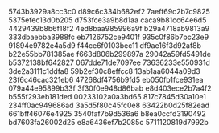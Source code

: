 5743b3929a8cc3c0
d89c6c334b682ef2
7aeff69c2b7c9825
5375efec13d0b205
d753fce3a9b8d1aa
caca9b81cc64e6d5
4429439b8b6f18f2
4ed8baa985996a9f
b29a4718ab9813a9
333dbaebba3988fc
eb7126752ce9401f
935c0f86b7bc23e9
91894e9782e4a5d9
f44ce6f0103bec11
df9ae16f3d92af8b
b22e55bb781385ae
f663d806b299897a
29042a59fd5491de
b5372138bf642827
067dde71de7097ee
73636233e550931d
3de2a3111c1ddfa8
59b2ef30c8effcc8
13ab1aa6044a09d3
23f6c46cac321eb6
47268df4756b9fd5
eb050fb1fce931ea
079a44e95899b33f
3f30f0e948d86bab
e8d403ece2b7a4f2
b555f293eb181ded
00233102a0a3bd65
817c7845d30a10e1
234ff0ac949686ad
3a5d5f80c45fc0e8
63422b0d25f82ead
661bff46076e4925
3540faf7b9d536a6
b8ea0ccfd3190492
bd7603fa26002d25
e8a6436ef7b2085c
5711120819d7992b
